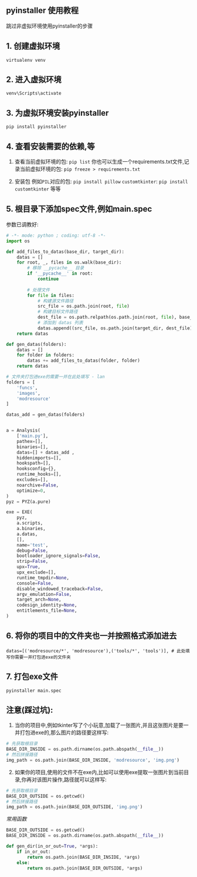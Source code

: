 ## pyinstaller 使用教程

跳过非虚拟环境使用pyinstaller的步骤

## 1. 创建虚拟环境

`virtualenv venv`


## 2. 进入虚拟环境

`venv\Scripts\activate`


## 3. 为虚拟环境安装pyinstaller

`pip install pyinstaller`

## 4. 查看安装需要的依赖,等 

1. 查看当前虚拟环境的包:
`pip list`
你也可以生成一个requirements.txt文件,记录当前虚拟环境的包:
`pip freeze > requirements.txt`

2. 安装包
例如`PIL`对应的包: `pip install pillow`
`customtkinter`: `pip install customtkinter`
等等

## 5. 根目录下添加spec文件,例如main.spec

参数已调教好:

```python
# -*- mode: python ; coding: utf-8 -*-
import os

def add_files_to_datas(base_dir, target_dir):
    datas = []
    for root, _, files in os.walk(base_dir):
        # 移除 __pycache__ 目录
        if '__pycache__' in root:
            continue
        
        # 处理文件
        for file in files:
            # 构建源文件路径
            src_file = os.path.join(root, file)
            # 构建目标文件路径
            dest_file = os.path.relpath(os.path.join(root, file), base_dir)
            # 添加到 datas 列表
            datas.append((src_file, os.path.join(target_dir, dest_file)))
    return datas

def gen_datas(folders):
    datas = []
    for folder in folders:
        datas += add_files_to_datas(folder, folder)
    return datas

# 文件夹打包进exe的需要一并在此处填写 - lan
folders = [
    'funcs',
    'images',
    'modresource'
]

datas_add = gen_datas(folders)


a = Analysis(
    ['main.py'],
    pathex=[],
    binaries=[],
    datas=[] + datas_add , 
    hiddenimports=[],
    hookspath=[],
    hooksconfig={},
    runtime_hooks=[],
    excludes=[],
    noarchive=False,
    optimize=0,
)
pyz = PYZ(a.pure)

exe = EXE(
    pyz,
    a.scripts,
    a.binaries,
    a.datas,
    [],
    name='test',
    debug=False,
    bootloader_ignore_signals=False,
    strip=False,
    upx=True,
    upx_exclude=[],
    runtime_tmpdir=None,
    console=False,
    disable_windowed_traceback=False,
    argv_emulation=False,
    target_arch=None,
    codesign_identity=None,
    entitlements_file=None,
)

```

## 6. 将你的项目中的文件夹也一并按照格式添加进去

`datas=[('modresource/*', 'modresource'),('tools/*', 'tools')], # 此处填写你需要一并打包进exe的文件夹`

## 7. 打包exe文件

`pyinstaller main.spec`


## 注意(踩过坑):

1. 当你的项目中,例如tkinter写了个小玩意,加载了一张图片,并且这张图片是要一并打包进exe的,那么图片的路径要这样写:

```python
# 先获取根目录
BASE_DIR_INSIDE = os.path.dirname(os.path.abspath(__file__))
# 然后拼接路径
img_path = os.path.join(BASE_DIR_INSIDE, 'modresource', 'img.png')
```

2. 如果你的项目,使用的文件不在exe内,比如可以使用exe提取一张图片到当前目录,你再对该图片操作,路径就可以这样写:

```python
# 先获取根目录
BASE_DIR_OUTSIDE = os.getcwd()
# 然后拼接路径
img_path = os.path.join(BASE_DIR_OUTSIDE, 'img.png')
```

*常用函数*

```python
BASE_DIR_OUTSIDE = os.getcwd()
BASE_DIR_INSIDE = os.path.dirname(os.path.abspath(__file__))

def gen_dir(in_or_out=True, *args):
    if in_or_out:
        return os.path.join(BASE_DIR_INSIDE, *args)
    else:
        return os.path.join(BASE_DIR_OUTSIDE, *args)

```